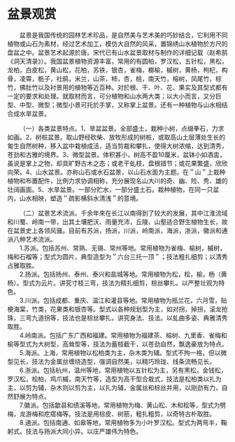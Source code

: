 # 盆景观赏  

&emsp;&emsp;盆景是我国传统的园林艺术珍品，是自然美与艺术美的巧妙结合，它利用不同植物或山石为素材，经过艺术加工，模仿大自然的风采，置锦绣山水植物於方尺的盘盆之中。盆景艺术起源於唐。宋代已有山水盆景取材与制作的详细记载（赵希鹄《洞天清录》）。我国盆景植物资源丰富，常用的有圆柏，罗汉松，五针松，黑松，龙柏，白皮松，黄山松，花柏，苏铁，银杏，雀梅，榔榆，槭树，黄杨，枸杞，构骨，凌霄，栀子，社鹃，米兰，山茶，柿，杏，桃，南天竹，榕树，凤尾竹，棕竹，佛肚竹以及衬景用的植物等近百种。对於根、干、叶、花、果实及其型式都有一定的要求和处理。就取材而言，可分植物和山水两大类；以大小而言，又分巨型、中型、微型；微型小景可托於手掌，又称掌上盆景。还有一种植物与山水相结合成水旱盆景。  

&emsp;&emsp;（一）各类盆景特点。1、旱盆盆景。全部盛土，栽种小树，点缀拳石，力求如画。2、树桩盆景。取山野经砍柴、放牧形成的树桩，或取高山土层薄处生长的匍生自然树种，移入盆中栽植成活，适当剪裁和攀扎，使得大树浓缩，达到清秀，苍劲和古雅的境界。3、微型盆景。体积甚小，树高不盈10厘米，盆钵小如酒盅，虽说是掌上之物，却具旷野古木之态；或老干虬枝，盘根错节；或花果繁盛，欣欣向荣。4、山水盆景。亦称山石或水石盆景，以山石水面为主题。在＂山＂上栽种植物和布置配件，比例力求协调相称，充分展现名山大川的奇、幽、险、秀、雄的壮阔画面。5、水旱盆景。一部分贮水，一部分盛土石。栽种植物，在同一只盆内，山水相映，塑造＂疏影横斜水清浅＂的意境。  

&emsp;&emsp;（二）盆景艺术流派。千余年來在长江以南得到了较大的发展，其中江淮流域和川蜀、岭南一带，出其土壤肥沃、雨量充沛，丘陵、山壑适合野生植物生长，故在盆景史上各领风骚。目前有苏派，扬派，川派，岭南派，海派，浙派，徽派和通派八种艺术流派。  
&emsp;&emsp;1.苏派。包括苏州、常熟、无锡、常州等地。常用植物为雀梅、榆树，槭树，梅和石榴等；型式为圆片，典型造型为＂六台三托一顶＂；技法粗扎细剪；以清秀占雅取胜。  
&emsp;&emsp;2.扬派。包括扬州、泰州、泰兴和盐城等地。常用植物为松，桧，榆，杨（黄杨）。型式为云片。讲究寸枝三弯，技法为精扎细剪，棕丝攀扎。以严整壮观为特色。  
&emsp;&emsp;3.川派。包括成都、重庆、温江和灌县等地。常用植物为瓶兰花，六月雪，贴梗海棠，竹类，花果类和银杏等。型式以各种规划型为主，如对拐，掉拐，滚龙抢珠，三弯九道拐等，技法也是棕丝攀扎，讲究身法、技法。以虬曲多姿、典雅清秀取胜。  
&emsp;&emsp;4.岭南派。包括广东广西和福建。常用植物为福建茶、榕树、九里香、雀梅和榆等型式为大树型，高耸型等，技法为蓄枝截干，以苍劲自然，飘逸豪放为特点。  
&emsp;&emsp;5.海派。上海，常用植物以松柏类为主，杂木类为辅。型式不拘一格，但以微型见长，技法为金属丝缠绕造型，强调自然美，以精巧玲珑、线条流畅见长。  
&emsp;&emsp;6.浙派。包括杭州，温州等地，常用植物以五针松为主，另有黑松，金钱松，罗汉松，桧柏，鸡爪槭，南天竹等，造型为高干型合栽式，技法是松柏类以扎为主，以剪为辅，杂木则以剪为主，以扎为辅，金属丝和棕丝并用，以刚劲有力，自然舒展为特点。  
&emsp;&emsp;7.徽派。包括歙县和绩溪等地，常用植物为梅、黄山松、木和桧等，型式为劈梅，龙游梅和疙瘩梅等。技法是用棕皮、树筋，粗扎粗剪，以奇特古朴取胜。  
&emsp;&emsp;8.通派。包括南通、如皋等地，常用植物多为小叶罗汉松。型式为两弯半，鞠躬式。技法与扬派大同小异。以庄严雄伟为特色。  
<!-- Last processed: 2025-07-22 03:44:30 -->
